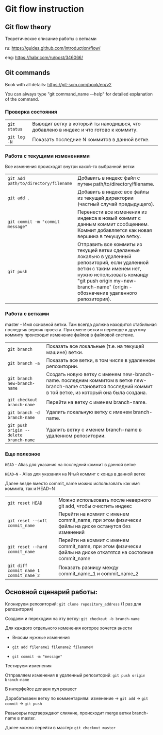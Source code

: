 # Git flow instruction
## Git flow theory
Теоретическое описание работы с ветками

ru: https://guides.github.com/introduction/flow/

eng: https://habr.com/ru/post/346066/

## Git commands
Book with all details: https://git-scm.com/book/en/v2

You can always type "git command_name --help" for detailed explanation of the command.


### Проверка состояния
|   |   |
| - | - |
| `git status` | Выводит ветку в который ты находишься, что добавлено в индекс и что готово к коммиту. |
| `git log -N` | Показать последние N коммитов в данной ветке. |

### Работа с текущими изменениями
Все изменения происходят внутри какой-то выбранной ветки

|   |   |
| - | - |
|`git add path/to/directory/filename` | Добавить в индекс файл с путем path/to/directory/filename.|
|`git add .` | Добавить в индекс все файлы из текущей директории (частный случай предыдущего).|
|`git commit -m "commit message"` | Перенести все изменения из индекса в новый коммит с данным коммит сообщением. Коммит добавляется как новая вершина в текущую ветку.|
|`git push` | Отправить все коммиты из текущей ветки сделанные локально в удаленный репозиторий, если удаленной ветки с таким именем нет, нужно использовать команду "git push origin my-new-branch-name" (origin - обозначение удаленного репозитория).|

### Работа с ветками
master - Имя основной ветки. Там всегда должна находится стабильная последняя версия проекта.
При смене ветки и переходе к другому коммиту происходит изменение файлов в файловой системе.

|   |   |
| - | - |
|`git branch` | Показать все локальные (т.е. на текущей машине) ветки.|
|`git branch -a`  | Показать все ветки, в том числе в удаленном репозитории.|
|`git branch new-branch-name` | Создать новую ветку с именем new-branch-name. последним коммитом в ветке new-branch-name  становится последний коммит в той ветке, из который она была создана.|
|`git checkout branch-name` | Перейти на ветку с именем branch-name.|
|`git branch -d branch-name` | Удалить локальную ветку с именем branch-name.|
|`git push origin --delete branch-name` | Удалить ветку с именем branch-name в удаленном репозитории.|

### Еще полезное

`HEAD` - Alias для указания на последний коммит в данной ветке

`HEAD~N` - Alias для указания на N-ый коммит с конца в данной ветке

Далее везде вместо commit_name можно использовать как имя коммита, так и HEAD~N

|   |   |
| - | - |
|`git reset HEAD` | Можно использовать после неверного git add, чтобы очистить индекс|
|`git reset --soft commit_name` | Перейти на коммит с именем commit_name, при этом физически файлы на диске останутся без изменений|
|`git reset --hard commit_name` | Перейти на коммит с именем commit_name, при этом физически файлы на диске откатятся на состояние commit_name|
|`git diff commit_name_1 commit_name_2` | Показать разницу между commit_name_1 и commit_name_2|


## Основной сценарий работы:
Клонируем репозиторий: `git clone repository_address` (1 раз для репозитория)

Создаем и переходим на эту ветку: `git checkout -b branch-name`

Для каждого отдельного изменения которое хочется внести

   - Вносим нужные изменения
   
   - `git add filename1 filename2 filenameN`
   
   - `git commit -m "message"`
   
Тестируем изменения

Отправляем изменения в удаленный репозиторий: `git push origin branch-name`

В интерфейсе делаем пул реквест

Дорабатываем ветку по комментариям: изменение -> `git add` -> `git commit` -> `git push`

Ревьюеры подтверждают слияние, происходит merge ветки branch-name в master.

Далее можно перейти в мастер: `git checkout master`

